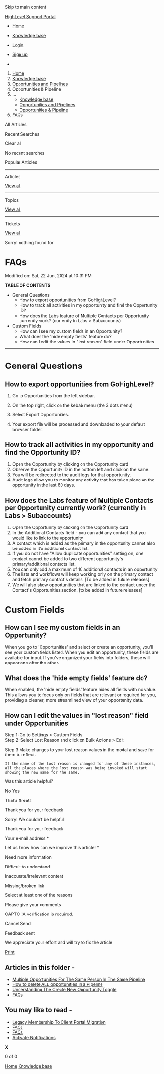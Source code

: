 Skip to main content

[ HighLevel Support Portal ](https://help.gohighlevel.com)

  * [ Home ](/support/home)
  * [ Knowledge base ](/support/solutions)

  * [Login](/support/login)
  * [Sign up](/support/signup)
  * 

  1. [Home](/support/home)
  2. [Knowledge base](/support/solutions)
  3. [Opportunities and Pipelines](/support/solutions/48000449589)
  4. [Opportunities & Pipeline](/support/solutions/folders/48000666159)
  5. ... 
     * [Knowledge base](/support/solutions)
     * [Opportunities and Pipelines](/support/solutions/48000449589)
     * [Opportunities & Pipeline](/support/solutions/folders/48000666159)
  6. FAQs

All  Articles 

Recent Searches

Clear all

No recent searches

Popular Articles

* * *

Articles

[View all](/support/search/solutions)

* * *

Topics

[View all](/support/search/topics)

* * *

Tickets

[View all](/support/search/tickets)

Sorry! nothing found for   

# FAQs

Modified on: Sat, 22 Jun, 2024 at 10:31 PM

**TABLE OF CONTENTS**

  * General Questions
    * How to export opportunities from GoHighLevel?
    * How to track all activities in my opportunity and find the Opportunity ID?
    * How does the Labs feature of Multiple Contacts per Opportunity currently work? (currently in Labs > Subaccounts)
  * Custom Fields
    * How can I see my custom fields in an Opportunity?
    * What does the 'hide empty fields' feature do?
    * How can I edit the values in "lost reason" field under Opportunities

* * *

# General Questions

## How to export opportunities from GoHighLevel?

  1. Go to Opportunities from the left sidebar.

  2. On the top right, click on the kebab menu (the 3 dots menu)

  3. Select Export Opportunities.

  4. Your export file will be processed and downloaded to your default browser folder.

##   

## How to track all activities in my opportunity and find the Opportunity ID?

  1. Open the Opportunity by clicking on the Opportunity card
  2. Observe the Opportunity ID in the bottom left and click on the same.
  3. You will be redirected to the audit logs for that opportunity. 
  4. Audit logs allow you to monitor any activity that has taken place on the opportunity in the last 60 days.

## How does the Labs feature of Multiple Contacts per Opportunity currently work? (currently in Labs > Subaccounts)

  1. Open the Opportunity by clicking on the Opportunity card
  2. In the Additional Contacts field - you can add any contact that you would like to link to the opportunity
  3. A contact which is added as the primary in the opportunity cannot also be added in it's additional contact list.
  4. If you do not have "Allow duplicate opportunities" setting on, one contact cannot be added to two different opportunity's primary/additional contacts list. 
  5. You can only add a maximum of 10 additional contacts in an opportunity
  6. The lists and workflows will keep working only on the primary contact and fetch primary contact's details. [To be added in future releases]
  7. We will also show opportunities that are linked to the contact under the Contact's Opportunities section. [to be added in future releases]

# Custom Fields

## How can I see my custom fields in an Opportunity?

When you go to 'Opportunities' and select or create an opportunity, you'll see your custom fields listed. When you edit an opportunity, these fields are available for input. If you've organized your fields into folders, these will appear one after the other.

## What does the 'hide empty fields' feature do?

When enabled, the 'hide empty fields' feature hides all fields with no value. This allows you to focus only on fields that are relevant or required for you, providing a cleaner, more streamlined view of your opportunity data.

## How can I edit the values in "lost reason" field under Opportunities

Step 1: Go to Settings > Custom Fields  
Step 2: Select Lost Reason and click on Bulk Actions > Edit

Step 3:Make changes to your lost reason values in the modal and save for them to reflect. 

    If the name of the lost reason is changed for any of these instances, all the places where the lost reason was being invoked will start showing the new name for the same.

Was this article helpful?

No  Yes 

That’s Great!

Thank you for your feedback

Sorry! We couldn't be helpful

Thank you for your feedback

Your e-mail address *

Let us know how can we improve this article! *

Need more information 

Difficult to understand 

Inaccurate/irrelevant content 

Missing/broken link 

Select at least one of the reasons 

Please give your comments 

CAPTCHA verification is required. 

Cancel  Send 

Feedback sent

We appreciate your effort and will try to fix the article

[Print](javascript:print\(\))

## Articles in this folder -

  * [Multiple Opportunities For The Same Person In The Same Pipeline](/support/solutions/articles/48001066144-multiple-opportunities-for-the-same-person-in-the-same-pipeline)
  * [How to delete ALL opportunities in a Pipeline](/support/solutions/articles/48001076143-how-to-delete-all-opportunities-in-a-pipeline)
  * [Understanding The Create New Opportunity Toggle](/support/solutions/articles/48001077359-understanding-the-create-new-opportunity-toggle)
  * [FAQs](/support/solutions/articles/155000002000-faqs)

## You may like to read -

  * [Legacy Membership To Client Portal Migration](/support/solutions/articles/155000002045-legacy-membership-to-client-portal-migration)
  * [FAQs](/support/solutions/articles/155000003234-faqs)
  * [FAQs](/support/solutions/articles/155000001230-faqs)
  * [Activate Notifications](/support/solutions/articles/48000982596-activate-notifications)

**X**

0 of 0 []()

[Home](/support/home) [Knowledge base](/support/solutions)
